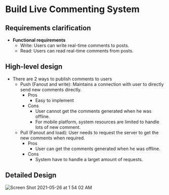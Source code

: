 # Build Live Commenting System

## Requirements clarification
- **Functional requirements**
   - Write: Users can write real-time comments to posts.
   - Read: Users can read real-time comments from posts.

## High-level design
- There are 2 ways to publish comments to users
   - Push (Fanout and write): Maintains a connection with user to directly send new comments directly.
      - Pros
         - Easy to implement
      - Cons
         - User cannot get the comments generated when he was offline.
         - For mobile platform, system resources are limited to handle lots of new comment.
   - Pull (Fanout and load): User needs to request the server to get the new comments when required.
      - Pros
         - User can get the comments generated when he was offline.
      - Cons
         - System have to handle a larget amount of requests.

## Detailed Design
![Screen Shot 2021-05-26 at 1 54 02 AM](https://user-images.githubusercontent.com/8989447/119623336-4d6b0b80-bdc5-11eb-88dd-c172d01fe557.png)
